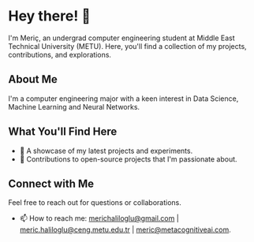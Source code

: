 # Hey there! 👋

I'm Meriç, an undergrad computer engineering student at Middle East Technical University (METU). Here, you'll find a collection of my projects, contributions, and explorations.

## About Me

I'm a computer engineering major with a keen interest in Data Science, Machine Learning and Neural Networks.

## What You'll Find Here

- 🚀 A showcase of my latest projects and experiments.
- 🌱 Contributions to open-source projects that I'm passionate about.

## Connect with Me

Feel free to reach out for questions or collaborations.
- 📫 How to reach me: merichaliloglu@gmail.com | meric.haliloglu@ceng.metu.edu.tr | meric@metacognitiveai.com.

